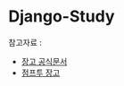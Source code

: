 # Django-Study

참고자료 : 
- [장고 공식문서](https://docs.djangoproject.com/en/3.2/intro/tutorial01/)
- [점프투 장고](https://wikidocs.net/book/4223)
